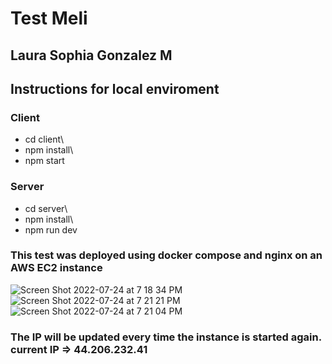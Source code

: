 # Test Meli
## Laura Sophia Gonzalez M

## Instructions for local enviroment 

### Client

- cd client\
- npm install\
- npm start 

### Server

- cd server\
- npm install\
- npm run dev

### This test was deployed using docker compose and nginx on an AWS EC2 instance

![Screen Shot 2022-07-24 at 7 18 34 PM](https://user-images.githubusercontent.com/32622393/180673023-05367a3d-4af3-4606-8dc7-224667a47e7d.png)
![Screen Shot 2022-07-24 at 7 21 21 PM](https://user-images.githubusercontent.com/32622393/180673036-cb2dd503-6f73-4717-9341-df782159cbbd.png)
![Screen Shot 2022-07-24 at 7 21 04 PM](https://user-images.githubusercontent.com/32622393/180673039-35c099eb-9732-4549-a268-ada3294e5627.png)

### The IP will be updated every time the instance is started again. current IP => 44.206.232.41
